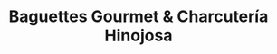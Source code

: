 ---
title: "Baguettes Gourmet & Charcutería Hinojosa"
url: /ciudad-de-mexico/baguettes-gourmet-und-charcuteria-hinojosa/
shop: charcutería
---